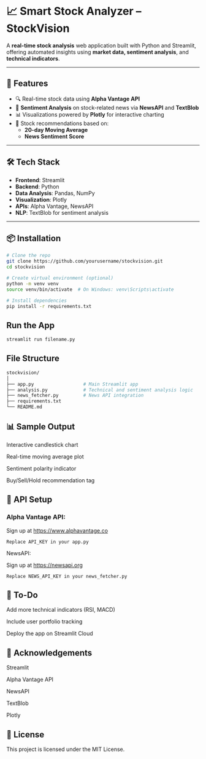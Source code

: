 # 📈 Smart Stock Analyzer – StockVision

A **real-time stock analysis** web application built with Python and Streamlit, offering automated insights using **market data, sentiment analysis**, and **technical indicators**.

---

## 🚀 Features

- 🔍 Real-time stock data using **Alpha Vantage API**
- 📰 **Sentiment Analysis** on stock-related news via **NewsAPI** and **TextBlob**
- 📊 Visualizations powered by **Plotly** for interactive charting
- 🧠 Stock recommendations based on:
  - **20-day Moving Average**
  - **News Sentiment Score**

---

## 🛠️ Tech Stack

- **Frontend**: Streamlit
- **Backend**: Python
- **Data Analysis**: Pandas, NumPy
- **Visualization**: Plotly
- **APIs**: Alpha Vantage, NewsAPI
- **NLP**: TextBlob for sentiment analysis

---

## 📦 Installation

```bash
# Clone the repo
git clone https://github.com/yourusername/stockvision.git
cd stockvision

# Create virtual environment (optional)
python -m venv venv
source venv/bin/activate  # On Windows: venv\Scripts\activate

# Install dependencies
pip install -r requirements.txt
```
## Run the App
```bash
streamlit run filename.py
```
## File Structure
```bash
stockvision/
│
├── app.py                  # Main Streamlit app
├── analysis.py             # Technical and sentiment analysis logic
├── news_fetcher.py         # News API integration
├── requirements.txt
└── README.md
```
## 📊 Sample Output
Interactive candlestick chart

Real-time moving average plot

Sentiment polarity indicator

Buy/Sell/Hold recommendation tag

## 🔑 API Setup
### Alpha Vantage API:

Sign up at https://www.alphavantage.co

```Replace API_KEY in your app.py```

NewsAPI:

Sign up at https://newsapi.org

```Replace NEWS_API_KEY in your news_fetcher.py```

## 📌 To-Do
 Add more technical indicators (RSI, MACD)

 Include user portfolio tracking

 Deploy the app on Streamlit Cloud

 ## 🙌 Acknowledgements
Streamlit

Alpha Vantage API

NewsAPI

TextBlob

Plotly



## 📄 License
This project is licensed under the MIT License.
